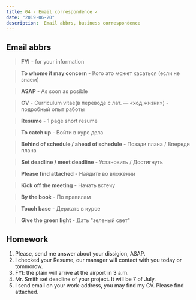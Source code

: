 ```yaml
---
title: 04 - Email correspondence ✓
date: "2019-06-20"
description:  Email abbrs, business correspondence
---
```


## Email abbrs
>**FYI** - for your information

>**To whome it may concern** - Кого это может касаться (если не знаем)

>**ASAP** - As soon as posible

>**CV** - Curriculum vitae(в переводе с лат. — «ход жизни») - подробный опыт работы

>**Resume** - 1 page short resume

>**To catch up** - Войти в курс дела

>**Behind of schedule / ahead of schedule** - Позади плана / Впереди плана

>**Set deadline / meet deadline** - Установить / Достигнуть

>**Please find attached** - Найдите во вложении

>**Kick off the meeting** - Начать встечу

>**By the book** - По правилам

>**Touch base** - Держать в курсе

>**Give the green light** - Дать "зеленый свет"



## Homework
1. Please, send me answer about your dissigion, ASAP.
2. I checked your Resume, our manager will contact with you today or tommorow.
3. FYI: the plain will arrive at the airport in 3 a.m.
4. Mr. Smith set deadline of your project. It will be 7 of July.
5. I send email on your work-address, you may find my CV. Please find attached.